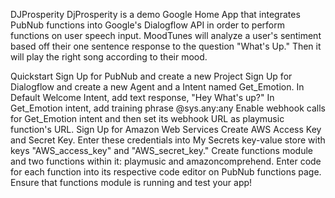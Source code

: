DJProsperity
DjProsperity is a demo Google Home App that integrates PubNub functions into Google's Dialogflow API in order to perform functions on user speech input. MoodTunes will analyze a user's sentiment based off their one sentence response to the question "What's Up." Then it will play the right song according to their mood.



Quickstart
Sign Up for PubNub and create a new Project
Sign Up for Dialogflow and create a new Agent and a Intent named Get_Emotion.
In Default Welcome Intent, add text response, "Hey What's up?"
In Get_Emotion intent, add training phrase @sys.any:any
Enable webhook calls for Get_Emotion intent and then set its webhook URL as playmusic function's URL.
Sign Up for Amazon Web Services
Create AWS Access Key and Secret Key. Enter these credentials into My Secrets key-value store with keys "AWS_access_key" and "AWS_secret_key."
Create functions module and two functions within it: playmusic and amazoncomprehend.
Enter code for each function into its respective code editor on PubNub functions page.
Ensure that functions module is running and test your app!